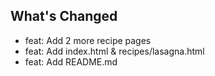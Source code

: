 ## What's Changed
* feat: Add 2 more recipe pages
* feat: Add index.html & recipes/lasagna.html
* feat: Add README.md

<!-- generated by git-cliff -->
